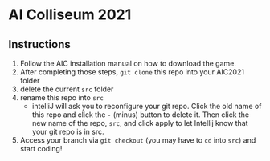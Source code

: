 # AI Colliseum 2021
## Instructions
1. Follow the AIC installation manual on how to download the game. 
2. After completing those steps, `git clone` this repo into your AIC2021 folder
2. delete the current `src` folder 
3. rename this repo into `src`
    - intelliJ will ask you to reconfigure your git repo. Click the old name of this repo and click the `-` (minus) button to delete it. Then click the new name of the repo, `src`, and click apply to let Intellij know that your git repo is in src.
4. Access your branch via `git checkout` (you may have to `cd` into `src`) and start coding!